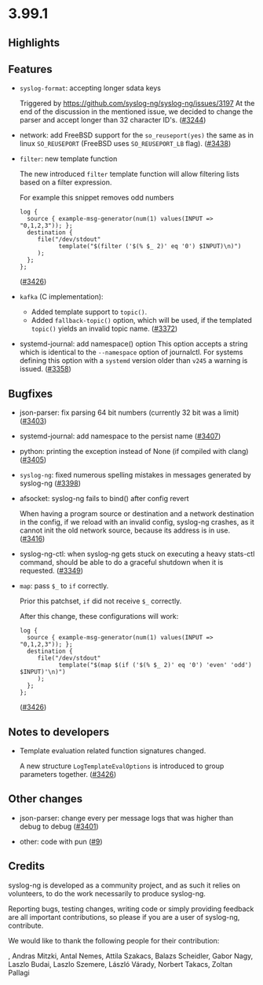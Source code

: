 3.99.1
======

## Highlights

<Fill this block manually from the blocks below>

## Features

 * `syslog-format`: accepting longer sdata keys
   
   Triggered by https://github.com/syslog-ng/syslog-ng/issues/3197
   At the end of the discussion in the mentioned issue, we decided
   to change the parser and accept longer than 32 character ID's.
   ([#3244](https://github.com/syslog-ng/syslog-ng/pull/3244))
 * network: add FreeBSD support for the `so_reuseport(yes)` the same as in linux `SO_REUSEPORT` (FreeBSD uses `SO_REUSEPORT_LB` flag).
   ([#3438](https://github.com/syslog-ng/syslog-ng/pull/3438))
 * `filter`: new template function
   
   The new introduced `filter` template function will allow filtering lists based on a filter expression.
   
   For example this snippet removes odd numbers
   ```
   log {
     source { example-msg-generator(num(1) values(INPUT => "0,1,2,3")); };
     destination {
        file("/dev/stdout"
              template("$(filter ('$(% $_ 2)' eq '0') $INPUT)\n)")
        );
     };
   };
   ```
   ([#3426](https://github.com/syslog-ng/syslog-ng/pull/3426))
 * `kafka` (C implementation):
    * Added template support to `topic()`.
    * Added `fallback-topic()` option, which will be used, if the templated `topic()` yields an invalid topic name.
   ([#3372](https://github.com/syslog-ng/syslog-ng/pull/3372))
 * systemd-journal: add namespace() option
   This option accepts a string which is identical to the `--namespace` option of journalctl.
   For systems defining this option with a `systemd` version older than `v245` a warning is issued.
   ([#3358](https://github.com/syslog-ng/syslog-ng/pull/3358))

## Bugfixes

 * json-parser: fix parsing 64 bit numbers (currently 32 bit was a limit)
   ([#3403](https://github.com/syslog-ng/syslog-ng/pull/3403))
 * systemd-journal: add namespace to the persist name
   ([#3407](https://github.com/syslog-ng/syslog-ng/pull/3407))
 * python: printing the exception instead of None (if compiled with clang)
   ([#3405](https://github.com/syslog-ng/syslog-ng/pull/3405))
 * `syslog-ng`: fixed numerous spelling mistakes in messages generated by syslog-ng
   ([#3398](https://github.com/syslog-ng/syslog-ng/pull/3398))
 * afsocket: syslog-ng fails to bind() after config revert
   
   When having a program source or destination and a network destination in the
   config, if we reload with an invalid config, syslog-ng crashes, as it cannot init
   the old network source, because its address is in use.
   ([#3416](https://github.com/syslog-ng/syslog-ng/pull/3416))
 * syslog-ng-ctl: when syslog-ng gets stuck on executing a heavy stats-ctl command, should be
   able to do a graceful shutdown when it is requested.
   ([#3349](https://github.com/syslog-ng/syslog-ng/pull/3349))
 * `map`: pass `$_` to `if` correctly.
   
   Prior this patchset, `if` did not receive `$_` correctly.
   
   After this change, these configurations will work:
   
   ```
   log {
     source { example-msg-generator(num(1) values(INPUT => "0,1,2,3")); };
     destination {
        file("/dev/stdout"
              template("$(map $(if ('$(% $_ 2)' eq '0') 'even' 'odd') $INPUT)'\n)")
        );
     };
   };
   ```
   ([#3426](https://github.com/syslog-ng/syslog-ng/pull/3426))

## Notes to developers

 * Template evaluation related function signatures changed.
   
   A new structure `LogTemplateEvalOptions` is introduced to group parameters together.
   ([#3426](https://github.com/syslog-ng/syslog-ng/pull/3426))

## Other changes

 * json-parser: change every per message logs that was higher than debug to debug
   ([#3401](https://github.com/syslog-ng/syslog-ng/pull/3401))

 * other: code with pun
   ([#9](https://github.com/gaborznagy/syslog-ng/pull/9))

## Credits

syslog-ng is developed as a community project, and as such it relies
on volunteers, to do the work necessarily to produce syslog-ng.

Reporting bugs, testing changes, writing code or simply providing
feedback are all important contributions, so please if you are a user
of syslog-ng, contribute.

We would like to thank the following people for their contribution:

, Andras Mitzki, Antal Nemes, Attila Szakacs, Balazs Scheidler,
Gabor Nagy, Laszlo Budai, Laszlo Szemere, László Várady,
Norbert Takacs, Zoltan Pallagi
